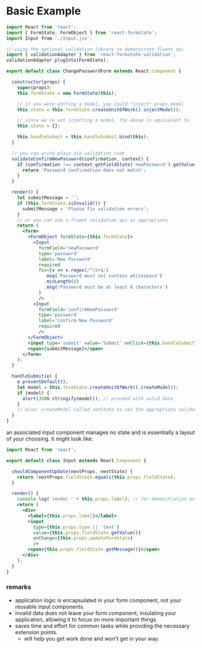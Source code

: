 # Basic Example

```jsx
import React from 'react';
import { FormState, FormObject } from 'react-formstate';
import Input from './Input.jsx';

// using the optional validation library to demonstrate fluent api
import { validationAdapter } from 'react-formstate-validation';
validationAdapter.plugInto(FormState);

export default class ChangePasswordForm extends React.Component {

  constructor(props) {
    super(props);
    this.formState = new FormState(this);

    // if you were editing a model, you could "inject" props.model
    this.state = this.formState.createUnitOfWork().injectModel();

    // since we're not injecting a model, the above is equivalent to
    this.state = {};

    this.handleSubmit = this.handleSubmit.bind(this);
  }

  // you can write plain old validation code
  validateConfirmNewPassword(confirmation, context) {
    if (confirmation !== context.getFieldState('newPassword').getValue()) {
      return 'Password confirmation does not match';
    }
  }

  render() {
    let submitMessage = '';
    if (this.formState.isInvalid()) {
      submitMessage = 'Please fix validation errors';
    }
    // or you can use a fluent validation api as appropriate
    return (
      <form>
        <FormObject formState={this.formState}>
          <Input
            formField='newPassword'
            type='password'
            label='New Password'
            required
            fsv={v => v.regex(/^\S+$/)
              .msg('Password must not contain whitespace')
              .minLength(8)
              .msg('Password must be at least 8 characters')
            }
            />
          <Input
            formField='confirmNewPassword'
            type='password'
            label='Confirm New Password'
            required
            />
        </FormObject>
        <input type='submit' value='Submit' onClick={this.handleSubmit} />
        <span>{submitMessage}</span>
      </form>
    );
  }

  handleSubmit(e) {
    e.preventDefault();
    let model = this.formState.createUnitOfWork().createModel();
    if (model) {
      alert(JSON.stringify(model)); // proceed with valid data
    }
    // else: createModel called setState to set the appropriate validation messages
  }
}
```

an associated input component manages no state and is essentially a layout of your choosing. it might look like:

```jsx
import React from 'react';

export default class Input extends React.Component {

  shouldComponentUpdate(nextProps, nextState) {
    return !nextProps.fieldState.equals(this.props.fieldState);
  }

  render() {
    console.log('render ' + this.props.label); // for demonstration only
    return (
      <div>
        <label>{this.props.label}</label>
        <input
          type={this.props.type || 'text'}
          value={this.props.fieldState.getValue()}
          onChange={this.props.updateFormState}
          />
        <span>{this.props.fieldState.getMessage()}</span>
      </div>
    );
  }
}
```

### remarks

- application logic is encapsulated in your form component, not your reusable input components.
- invalid data does not leave your form component, insulating your application, allowing it to focus on more important things.
- saves time and effort for common tasks while providing the necessary extension points.
  - will help you get work done and won't get in your way.
